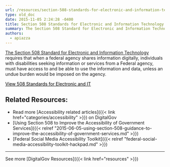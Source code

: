 ```yaml
---
url: /resources/section-508-standards-for-electronic-and-information-technology-2/
type: old_doc
date: 2015-11-05 2:24:28 -0400
title: Section 508 Standards for Electronic and Information Technology
summary: The Section 508 Standard for Electronic and Information Technology requires that when a federal agency shares information digitally, individuals with disabilities seeking information or services from a Federal agency, must have access to and be able to use the information and data, unless an undue burden would be imposed on the agency. View 508 Standards
authors:
  - apiazza
---
```


[The Section 508 Standard for Electronic and Information Technology](http://www.access-board.gov/guidelines-and-standards/communications-and-it/about-the-section-508-standards/section-508-standards) requires that when a federal agency shares information digitally, individuals with disabilities seeking information or services from a Federal agency, must have access to and be able to use the information and data, unless an undue burden would be imposed on the agency.

<a class="button" style="color: #000000" href="http://www.access-board.gov/guidelines-and-standards/communications-and-it/about-the-section-508-standards/section-508-standards">View 508 Standards for Electronic and IT</a>

## Related Resources:

  * Read more [Accessibility related articles]({{< link href="categories/accessibility" >}}) on DigitalGov
  * [Using Section 508 to Improve the Accessibility of Government Services]({{< relref "2015-06-05-using-section-508-guidance-to-improve-the-accessibility-of-government-services.md" >}})
  * [Federal Social Media Accessibility Toolkit]({{< relref "federal-social-media-accessibility-toolkit-hackpad.md" >}})

* * *

 

See more [DigitalGov Resources]({{< link href="resources" >}})